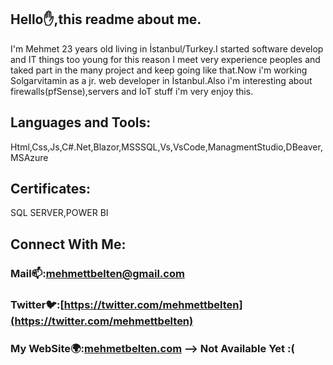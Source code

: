 ## Hello✋,this readme about me.
I'm Mehmet 23 years old living in İstanbul/Turkey.I started software develop and IT things too young for this reason I meet very experience peoples and taked part in the many project and keep going like that.Now i'm working Solgarvitamin as a jr. web developer in İstanbul.Also i'm interesting about firewalls(pfSense),servers and IoT stuff i'm very enjoy this.

## Languages and Tools:
Html,Css,Js,C#.Net,Blazor,MSSSQL,Vs,VsCode,ManagmentStudio,DBeaver,MSAzure

## Certificates:
SQL SERVER,POWER BI

## Connect With Me:
### Mail📫:[mehmettbelten@gmail.com](mehmettbelten@gmail.com)
### Twitter🐦:[https://twitter.com/mehmettbelten](https://twitter.com/mehmettbelten)
### My WebSite🌍:[mehmetbelten.com](mehmetbelten.com) --> Not Available Yet :(
